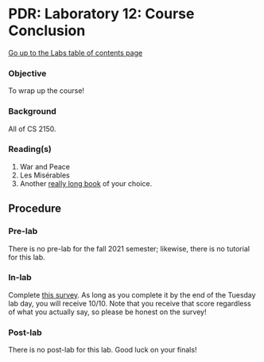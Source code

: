 PDR: Laboratory 12: Course Conclusion
=====================================

[Go up to the Labs table of contents page](../index.html)

### Objective ###

To wrap up the course!

### Background ###

All of CS 2150.


### Reading(s) ###

1. War and Peace
2. Les Mis&eacute;rables
3. Another [really long book](http://en.wikipedia.org/wiki/List_of_longest_novels) of your choice.


Procedure
---------

### Pre-lab ###

There is no pre-lab for the fall 2021 semester; likewise, there is no tutorial for this lab.

### In-lab ###

Complete [this survey](https://docs.google.com/forms/d/e/1FAIpQLSdZbia-DoxIj0vohNnUi05PmhczV91F6h1LrXn1P9GCUh9IdA/viewform).  As long as you complete it by the end of the Tuesday lab day, you will receive 10/10.  Note that you receive that score regardless of what you actually say, so please be honest on the survey!

	
### Post-lab ###

There is no post-lab for this lab. Good luck on your finals!

